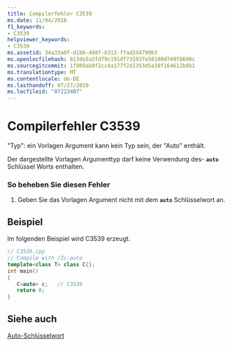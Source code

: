 ```yaml
---
title: Compilerfehler C3539
ms.date: 11/04/2016
f1_keywords:
- C3539
helpviewer_keywords:
- C3539
ms.assetid: 34a33a0f-d1b6-498f-b312-ffad2d4799b3
ms.openlocfilehash: 813da5a2fd79c191df731937e58100d749f8690c
ms.sourcegitcommit: 1f009ab0f2cc4a177f2d1353d5a38f164612bdb1
ms.translationtype: MT
ms.contentlocale: de-DE
ms.lasthandoff: 07/27/2020
ms.locfileid: "87223407"
---
```

# <a name="compiler-error-c3539"></a>Compilerfehler C3539

"Typ": ein Vorlagen Argument kann kein Typ sein, der "Auto" enthält.

Der dargestellte Vorlagen Argumenttyp darf keine Verwendung des- **`auto`** Schlüssel Worts enthalten.

### <a name="to-correct-this-error"></a>So beheben Sie diesen Fehler

1. Geben Sie das Vorlagen Argument nicht mit dem **`auto`** Schlüsselwort an.

## <a name="example"></a>Beispiel

Im folgenden Beispiel wird C3539 erzeugt.

```cpp
// C3539.cpp
// Compile with /Zc:auto
template<class T> class C{};
int main()
{
   C<auto> c;   // C3539
   return 0;
}
```

## <a name="see-also"></a>Siehe auch

[Auto-Schlüsselwort](../../cpp/auto-keyword.md)
